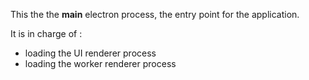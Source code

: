 This the the **main** electron process, the entry point for the application.

It is in charge of : 
- loading the UI renderer process
- loading the worker renderer process